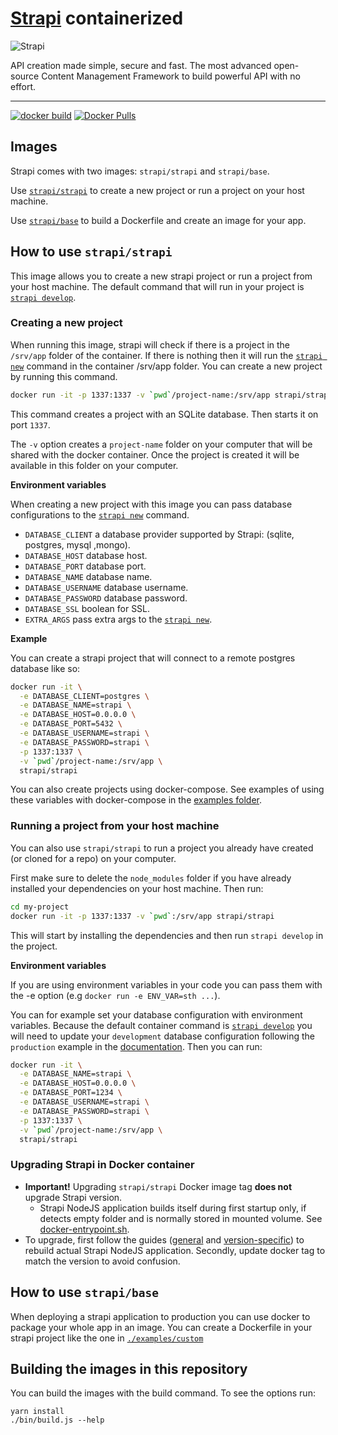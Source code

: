 # [Strapi](https://github.com/strapi/strapi) containerized

![Strapi](https://cldup.com/7umchwdUBh.png)

API creation made simple, secure and fast.
The most advanced open-source Content Management Framework to build powerful API with no effort.

---
[![docker build](https://github.com/blahah/strapi-docker/actions/workflows/build.yml/badge.svg)](https://github.com/blahah/strapi-docker/actions/workflows/build.yml)
[![Docker Pulls](https://img.shields.io/docker/pulls/blahah/strapi.svg?style=for-the-badge)](https://hub.docker.com/r/blahah/strapi)

## Images

Strapi comes with two images: `strapi/strapi` and `strapi/base`.

Use [`strapi/strapi`](#how-to-use-strapistrapi) to create a new project or run a project on your host machine.

Use [`strapi/base`](#how-to-use-strapibase) to build a Dockerfile and create an image for your app.

## How to use `strapi/strapi`

This image allows you to create a new strapi project or run a project from your host machine. The default command that will run in your project is [`strapi develop`](https://strapi.io/documentation/v3.x/cli/CLI.html#strapi-develop-dev).

### Creating a new project

When running this image, strapi will check if there is a project in the `/srv/app` folder of the container. If there is nothing then it will run the [`strapi new`](https://strapi.io/documentation/developer-docs/latest/developer-resources/cli/CLI.html#strapi-new) command in the container /srv/app folder. You can create a new project by running this command.

```bash
docker run -it -p 1337:1337 -v `pwd`/project-name:/srv/app strapi/strapi
```

This command creates a project with an SQLite database. Then starts it on port `1337`.

The `-v` option creates a `project-name` folder on your computer that will be shared with the docker container.
Once the project is created it will be available in this folder on your computer.

**Environment variables**

When creating a new project with this image you can pass database configurations to the [`strapi new`](https://strapi.io/documentation/developer-docs/latest/developer-resources/cli/CLI.html#strapi-new) command.

- `DATABASE_CLIENT` a database provider supported by Strapi: (sqlite, postgres, mysql ,mongo).
- `DATABASE_HOST` database host.
- `DATABASE_PORT` database port.
- `DATABASE_NAME` database name.
- `DATABASE_USERNAME` database username.
- `DATABASE_PASSWORD` database password.
- `DATABASE_SSL` boolean for SSL.
- `EXTRA_ARGS` pass extra args to the [`strapi new`](https://strapi.io/documentation/developer-docs/latest/developer-resources/cli/CLI.html#strapi-new).

**Example**

You can create a strapi project that will connect to a remote postgres database like so:

```bash
docker run -it \
  -e DATABASE_CLIENT=postgres \
  -e DATABASE_NAME=strapi \
  -e DATABASE_HOST=0.0.0.0 \
  -e DATABASE_PORT=5432 \
  -e DATABASE_USERNAME=strapi \
  -e DATABASE_PASSWORD=strapi \
  -p 1337:1337 \
  -v `pwd`/project-name:/srv/app \
  strapi/strapi
```

You can also create projects using docker-compose. See examples of using these variables with docker-compose in the [examples folder](./examples).

### Running a project from your host machine

You can also use `strapi/strapi` to run a project you already have created (or cloned for a repo) on your computer.

First make sure to delete the `node_modules` folder if you have already installed your dependencies on your host machine. Then run:

```bash
cd my-project
docker run -it -p 1337:1337 -v `pwd`:/srv/app strapi/strapi
```

This will start by installing the dependencies and then run `strapi develop` in the project.

**Environment variables**

If you are using environment variables in your code you can pass them with the -e option (e.g `docker run -e ENV_VAR=sth ...`).

You can for example set your database configuration with environment variables.
Because the default container command is [`strapi develop`](https://strapi.io/documentation/v3.x/cli/CLI.html#strapi-develop-dev) you will need to update your `development` database configuration following the `production` example in the [documentation](https://strapi.io/documentation/v3.x/concepts/configurations.html#dynamic-configurations). Then you can run:

```bash
docker run -it \
  -e DATABASE_NAME=strapi \
  -e DATABASE_HOST=0.0.0.0 \
  -e DATABASE_PORT=1234 \
  -e DATABASE_USERNAME=strapi \
  -e DATABASE_PASSWORD=strapi \
  -p 1337:1337 \
  -v `pwd`/project-name:/srv/app \
  strapi/strapi
```


### Upgrading Strapi in Docker container

- **Important!** Upgrading `strapi/strapi` Docker image tag **does not** upgrade Strapi version.
  - Strapi NodeJS application builds itself during first startup only, if detects empty folder and is normally stored in mounted volume. See [docker-entrypoint.sh](https://github.com/strapi/strapi-docker/blob/master/strapi/docker-entrypoint.sh).
- To upgrade, first follow the guides ([general](https://strapi.io/documentation/developer-docs/latest/guides/update-version.html) and [version-specific](https://strapi.io/documentation/developer-docs/latest/migration-guide/)) to rebuild actual Strapi NodeJS application. Secondly, update docker tag to match the version to avoid confusion.

## How to use `strapi/base`

When deploying a strapi application to production you can use docker to package your whole app in an image. You can create a Dockerfile in your strapi project like the one in [`./examples/custom`](./examples/custom)

## Building the images in this repository

You can build the images with the build command. To see the options run:

```
yarn install
./bin/build.js --help
```
